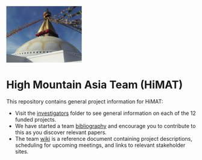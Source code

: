 <img src = "img/HiMAT.jpg" width="200">

# High Mountain Asia Team (HiMAT)

This repository contains general project information for HiMAT:

* Visit the [investigators](https://github.com/NASA-Planetary-Science/HiMAT/tree/master/Investigators) folder to see general information on each of the 12 funded projects.
* We have started a team [bibliography](https://github.com/NASA-Planetary-Science/HiMAT/tree/master/Bibliography) and encourage you to contribute to this as you discover relevant papers.
* The team [wiki](https://github.com/NASA-Planetary-Science/HiMAT/wiki) is a reference document containing project descriptions, scheduling for upcoming meetings, and links to relevant stakeholder sites. 